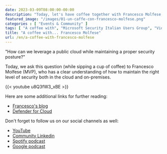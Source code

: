 ```yaml
---
date: 2023-03-09T08:00:00-00:00
description: "Today, let's have coffee together with Francesco Molfese, MVP. We will discuss security posture on Azure and hybrid data centers, thanks to the tools provided by Microsoft Defender for Cloud."
featured_image: "/images/01-un-caffe-con-francesco-molfese.png"
categories : [ "Events & Community" ]
tags: [ "A coffee with", "Microsoft Security Italian Users Group", "Video" ]
title: "A coffee with... Francesco Molfese"
url: /en/a-coffee-with-francesco-molfese
---
```

"How can we leverage a public cloud while maintaining a proper security posture?"

Today, we ask this question (while sipping a cup of coffee) to Francesco Molfese (MVP), who has a clear understanding of how to maintain the right level of security both in the cloud and on-premises.

{{< youtube u8Q3fW3_xBE >}}

Here are some additional links for further reading:
- [Francesco's blog](https://lnkd.in/dUwUGSZq)
- [Defender for Cloud](https://lnkd.in/dNehdhhM)
 
Don't forget to follow us on our social channels as well:
- [YouTube](https://lnkd.in/dvPebijT)
- [Community Linkedin](https://lnkd.in/dBMzkTQn)
- [Spotify podcast](https://lnkd.in/dqnX5YjF)
- [Google podcast](https://lnkd.in/d5qKftpk)

